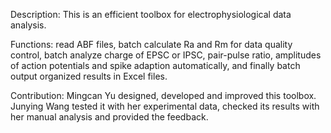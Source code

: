 Description:
This is an efficient toolbox for electrophysiological data analysis.

Functions:
read ABF files,
batch calculate Ra and Rm for data quality control,
batch analyze charge of EPSC or IPSC, pair-pulse ratio, amplitudes of action potentials and spike adaption automatically,
and finally batch output organized results in Excel files.

Contribution:
Mingcan Yu designed, developed and improved this toolbox.
Junying Wang tested it with her experimental data, checked its results with her manual analysis and provided the feedback.
